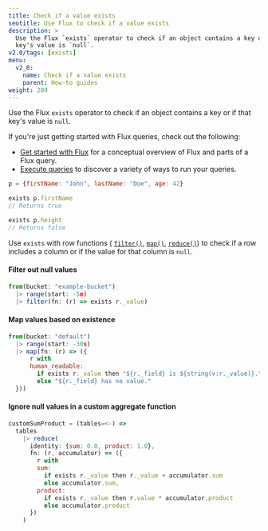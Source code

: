 ```yaml
---
title: Check if a value exists
seotitle: Use Flux to check if a value exists
description: >
  Use the Flux `exists` operator to check if an object contains a key or if that
  key's value is `null`.
v2.0/tags: [exists]
menu:
  v2_0:
    name: Check if a value exists
    parent: How-to guides
weight: 209
---
```


Use the Flux `exists` operator to check if an object contains a key or if that
key's value is `null`.

If you're just getting started with Flux queries, check out the following:

- [Get started with Flux](/v2.0/query-data/get-started/) for a conceptual overview of Flux and parts of a Flux query.
- [Execute queries](/v2.0/query-data/execute-queries/) to discover a variety of ways to run your queries.

```js
p = {firstName: "John", lastName: "Doe", age: 42}

exists p.firstName
// Returns true

exists p.height
// Returns false
```

Use `exists` with row functions (
[`filter()`](/v2.0/reference/flux/stdlib/built-in/transformations/filter/),
[`map()`](/v2.0/reference/flux/stdlib/built-in/transformations/map/),
[`reduce()`](/v2.0/reference/flux/stdlib/built-in/transformations/aggregates/reduce/))
to check if a row includes a column or if the value for that column is `null`.

#### Filter out null values
```js
from(bucket: "example-bucket")
  |> range(start: -5m)
  |> filter(fn: (r) => exists r._value)
```

#### Map values based on existence
```js
from(bucket: "default")
  |> range(start: -30s)
  |> map(fn: (r) => ({
      r with
      human_readable:
        if exists r._value then "${r._field} is ${string(v:r._value)}."
        else "${r._field} has no value."
  }))
```

#### Ignore null values in a custom aggregate function
```js
customSumProduct = (tables=<-) =>
  tables
    |> reduce(
      identity: {sum: 0.0, product: 1.0},
      fn: (r, accumulator) => ({
        r with
        sum:
          if exists r._value then r._value + accumulator.sum
          else accumulator.sum,
        product:
          if exists r._value then r.value * accumulator.product
          else accumulator.product
      })
    )
```
